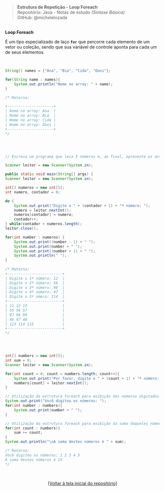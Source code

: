 > **Estrutura de Repetição - Loop Foreach**  
> Repositório: Java - Notas de estudo *(Sintaxe Básica)*    
> GitHub: @michelelozada
&nbsp;
     
&nbsp;     
**Loop Foreach**  

É um tipo especializado de laço **`for`** que percorre cada elemento de um vetor ou coleção, sendo que sua variável de controle aponta para 
cada um de seus elementos.   
&nbsp;
&nbsp;

```java

String[] names = {"Ana", "Bia", "Cida", "Dani"};

for(String name : names){
	System.out.println("Nome no array: " + name);
}

/* Retorna: 

+---------------------+
| Nome no array: Ana  |
| Nome no array: Bia  |
| Nome no array: Cida |
| Nome no array: Dani |
+---------------------+
*/
```
&nbsp;
&nbsp;
```java

// Escreva um programa que leia 5 números e, ao final, apresente os antecessores e sucessores destes números

Scanner leitor = new Scanner(System.in);

public static void main(String[] args) {
Scanner leitor = new Scanner(System.in);

int[] numeros = new int[5];
int numero, contador = 0;

do {
	System.out.print("Digite o " + (contador + 1) + "º número: ");
	numero = leitor.nextInt();
	numeros[contador] = numero;
	contador++;
} while(contador < numeros.length);
leitor.close();

for(int number : numeros) {
	System.out.print((number - 1) + " ");
	System.out.print(number + " ");
	System.out.print((number + 1) + " ");
	System.out.println(" ");
}
		
/* Retorna: 
+-------------------------+
| Digite o 1º número: 12  |
| Digite o 2º número: 56  |
| Digite o 3º número: 98  |
| Digite o 4º número: 47  |
| Digite o 5º nmero: 114  |
+-------------------------+
| 11 12 13                |
| 55 56 57                |
| 97 98 99                |
| 46 47 48                |
| 113 114 115             |
+-------------------------+
*/
```
&nbsp;
&nbsp;  
```java

int[] numbers = new int[5];
int sum = 0;
Scanner leitor = new Scanner(System.in);

for(int count = 0; count < numbers.length; count++){
    System.out.print("Por favor, digite o " + (count + 1) + "º número: ");
    numbers[count] = leitor.nextInt();
}

// Utilização da estrutura foreach para exibição dos números digitados  
System.out.print("Você digitou os números: ");
for(int number : numbers){
    System.out.print(number + " ");
}

// Utilização da estrutura foreach para exibição da soma daqueles números 
for(int count : numbers){
    sum += count;
}
System.out.println("\nA soma destes números é " + sum);

/* Retorna:
Você digitou os números: 1 2 3 4 5 
A soma destes números é 15
*/
```		

&nbsp;

<div align="center">
<a href="https://github.com/michelelozada/Java-Study-Notes">[Voltar à tela inicial do repositório]</a>
</div>